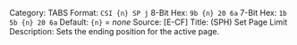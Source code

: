 Category: TABS
Format: `CSI {n} SP j`
8-Bit Hex: `9b {n} 20 6a`
7-Bit Hex: `1b 5b {n} 20 6a`
Default: `{n}` = *none*
Source: [E-CF]
Title: (SPH) Set Page Limit
Description: Sets the ending position for the active page.
